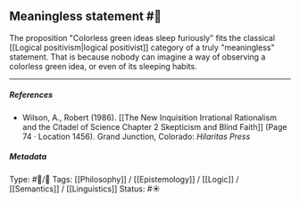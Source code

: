 ## Meaningless statement  #🧠 

The proposition "Colorless green ideas sleep furiously" fits the classical [[Logical positivism|logical positivist]] category of a truly "meaningless" statement. That is because nobody can imagine a way of observing a colorless green idea, or even of its sleeping habits. 

___

##### References

- Wilson, A., Robert (1986). [[The New Inquisition Irrational Rationalism and the Citadel of Science Chapter 2 Skepticism and Blind Faith]] (Page 74 · Location 1456). Grand Junction, Colorado: _Hilaritas Press_

##### Metadata

Type: #🔵/🔵 
Tags: [[Philosophy]] / [[Epistemology]] / [[Logic]] / [[Semantics]] / [[Linguistics]]
Status: #☀️ 